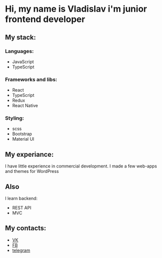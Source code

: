 # Hi, my name is Vladislav i'm junior frontend developer
## My stack:
### Languages:
* JavaScript
* TypeScript
### Frameworks and libs:
* React
* TypeScript
* Redux
* React Native
### Styling:
* scss
* Bootstrap
* Material UI

## My experiance:
 I have little experience in commercial development. I made a few web-apps and themes for WordPress
 
 ## Also
 I learn backend:
 * REST API
 * MVC
 
 ## My contacts: 

 * [VK](vk.com/teemee)
 * [FB](https://www.facebook.com/t1mee/)
 * [telegram](https://t.me/t1mee)
